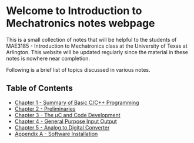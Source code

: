 # Welcome to Introduction to Mechatronics notes webpage

This is a small collection of notes that will be helpful to the students of MAE3185 - Introduction to Mechatronics class at the University of Texas at Arlington. This website will be updated regularly since the material in these notes is nowhere near completion.

Following is a brief list of topics discussed in various notes.

## Table of Contents
- [Chapter 1 - Summary of Basic C/C++ Programming](./chap01/summaryOfBasicCCppProgramming.md)
- [Chapter 2 - Preliminaries](./chap02/preliminaries.md)
- [Chapter 3 - The &mu;C and Code Development](./chap03/theMicrocontrollerAndCodeDevelopment.md)
- [Chapter 4 - General Purpose Input Output](./chap04/gpio.md)
- [Chapter 5 - Analog to Digital Converter](./chap05/adc.md)
- [Appendix A - Software Installation](./appnA/softwareInstallation.md)
